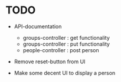 # TODO

- API-documentation
  - groups-controller : get functionality
  - groups-controller : put functionality
  - people-controller : post person

- Remove reset-button from UI

- Make some decent UI to display a person
